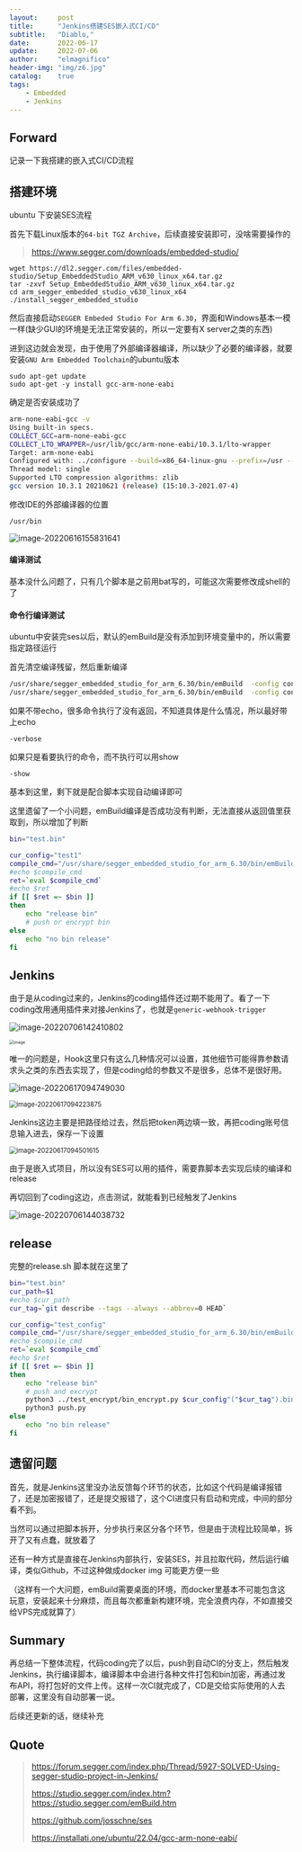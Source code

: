 ```yaml
---
layout:     post
title:      "Jenkins搭建SES嵌入式CI/CD"
subtitle:   "Diablo,"
date:       2022-06-17
update:     2022-07-06
author:     "elmagnifico"
header-img: "img/z6.jpg"
catalog:    true
tags:
    - Embedded
    - Jenkins
---
```


## Forward

记录一下我搭建的嵌入式CI/CD流程



## 搭建环境

ubuntu 下安装SES流程



首先下载Linux版本的`64-bit TGZ Archive`，后续直接安装即可，没啥需要操作的

> https://www.segger.com/downloads/embedded-studio/

```
wget https://dl2.segger.com/files/embedded-studio/Setup_EmbeddedStudio_ARM_v630_linux_x64.tar.gz
tar -zxvf Setup_EmbeddedStudio_ARM_v630_linux_x64.tar.gz 
cd arm_segger_embedded_studio_v630_linux_x64
./install_segger_embedded_studio
```

然后直接启动`SEGGER Embeded Studio For Arm 6.30`，界面和Windows基本一模一样(缺少GUI的环境是无法正常安装的，所以一定要有X server之类的东西)

进到这边就会发现，由于使用了外部编译器编译，所以缺少了必要的编译器，就要安装`GNU Arm Embedded Toolchain`的ubuntu版本



```
sudo apt-get update
sudo apt-get -y install gcc-arm-none-eabi
```

确定是否安装成功了

```bash
arm-none-eabi-gcc -v
Using built-in specs.
COLLECT_GCC=arm-none-eabi-gcc
COLLECT_LTO_WRAPPER=/usr/lib/gcc/arm-none-eabi/10.3.1/lto-wrapper
Target: arm-none-eabi
Configured with: ../configure --build=x86_64-linux-gnu --prefix=/usr --includedir='/usr/lib/include' --mandir='/usr/lib/share/man' --infodir='/usr/lib/share/info' --sysconfdir=/etc --localstatedir=/var --disable-option-checking --disable-silent-rules --libdir='/usr/lib/lib/x86_64-linux-gnu' --libexecdir='/usr/lib/lib/x86_64-linux-gnu' --disable-maintainer-mode --disable-dependency-tracking --mandir=/usr/share/man --enable-languages=c,c++,lto --enable-multilib --disable-decimal-float --disable-libffi --disable-libgomp --disable-libmudflap --disable-libquadmath --disable-libssp --disable-libstdcxx-pch --disable-nls --disable-shared --disable-threads --enable-tls --build=x86_64-linux-gnu --target=arm-none-eabi --with-system-zlib --with-gnu-as --with-gnu-ld --with-pkgversion=15:10.3-2021.07-4 --without-included-gettext --prefix=/usr/lib --infodir=/usr/share/doc/gcc-arm-none-eabi/info --htmldir=/usr/share/doc/gcc-arm-none-eabi/html --pdfdir=/usr/share/doc/gcc-arm-none-eabi/pdf --bindir=/usr/bin --libexecdir=/usr/lib --libdir=/usr/lib --disable-libstdc++-v3 --host=x86_64-linux-gnu --with-headers=no --without-newlib --with-multilib-list=rmprofile,aprofile CFLAGS='-g -O2 -ffile-prefix-map=/build/gcc-arm-none-eabi-hYfgK4/gcc-arm-none-eabi-10.3-2021.07=. -flto=auto -ffat-lto-objects -fstack-protector-strong' CPPFLAGS='-Wdate-time -D_FORTIFY_SOURCE=2' CXXFLAGS='-g -O2 -ffile-prefix-map=/build/gcc-arm-none-eabi-hYfgK4/gcc-arm-none-eabi-10.3-2021.07=. -flto=auto -ffat-lto-objects -fstack-protector-strong' DFLAGS=-frelease FCFLAGS='-g -O2 -ffile-prefix-map=/build/gcc-arm-none-eabi-hYfgK4/gcc-arm-none-eabi-10.3-2021.07=. -flto=auto -ffat-lto-objects -fstack-protector-strong' FFLAGS='-g -O2 -ffile-prefix-map=/build/gcc-arm-none-eabi-hYfgK4/gcc-arm-none-eabi-10.3-2021.07=. -flto=auto -ffat-lto-objects -fstack-protector-strong' GCJFLAGS='-g -O2 -ffile-prefix-map=/build/gcc-arm-none-eabi-hYfgK4/gcc-arm-none-eabi-10.3-2021.07=. -fstack-protector-strong' LDFLAGS='-Wl,-Bsymbolic-functions -flto=auto -Wl,-z,relro' OBJCFLAGS='-g -O2 -ffile-prefix-map=/build/gcc-arm-none-eabi-hYfgK4/gcc-arm-none-eabi-10.3-2021.07=. -flto=auto -ffat-lto-objects -fstack-protector-strong' OBJCXXFLAGS='-g -O2 -ffile-prefix-map=/build/gcc-arm-none-eabi-hYfgK4/gcc-arm-none-eabi-10.3-2021.07=. -flto=auto -ffat-lto-objects -fstack-protector-strong' INHIBIT_LIBC_CFLAGS=-DUSE_TM_CLONE_REGISTRY=0 AR_FOR_TARGET=arm-none-eabi-ar AS_FOR_TARGET=arm-none-eabi-as LD_FOR_TARGET=arm-none-eabi-ld NM_FOR_TARGET=arm-none-eabi-nm OBJDUMP_FOR_TARGET=arm-none-eabi-objdump RANLIB_FOR_TARGET=arm-none-eabi-ranlib READELF_FOR_TARGET=arm-none-eabi-readelf STRIP_FOR_TARGET=arm-none-eabi-strip SED=/bin/sed SHELL=/bin/sh BASH=/bin/bash CONFIG_SHELL=/bin/bash
Thread model: single
Supported LTO compression algorithms: zlib
gcc version 10.3.1 20210621 (release) (15:10.3-2021.07-4) 

```



修改IDE的外部编译器的位置

```
/usr/bin
```

![image-20220616155831641](http://img.elmagnifico.tech:9514/static/upload/elmagnifico/image-20220616155831641.png)



#### 编译测试

基本没什么问题了，只有几个脚本是之前用bat写的，可能这次需要修改成shell的了



#### 命令行编译测试

ubuntu中安装完ses以后，默认的emBuild是没有添加到环境变量中的，所以需要指定路径运行

首先清空编译残留，然后重新编译

```bash
/usr/share/segger_embedded_studio_for_arm_6.30/bin/emBuild  -config configName1 ./test.emProject -clean -echo
/usr/share/segger_embedded_studio_for_arm_6.30/bin/emBuild  -config configName2 ./test.emProject -rebuild -echo
```

如果不带echo，很多命令执行了没有返回，不知道具体是什么情况，所以最好带上echo

```
-verbose
```

如果只是看要执行的命令，而不执行可以用show

```
-show
```

基本到这里，剩下就是配合脚本实现自动编译即可



这里遗留了一个小问题，emBuild编译是否成功没有判断，无法直接从返回值里获取到，所以增加了判断

```bash
bin="test.bin"

cur_config="test1"
compile_cmd="/usr/share/segger_embedded_studio_for_arm_6.30/bin/emBuild  -config "$cur_config" ./test.emProject -rebuild -echo -verbose"
#echo $compile_cmd
ret=`eval $compile_cmd`
#echo $ret
if [[ $ret =~ $bin ]]
then
	echo "release bin"
	# push or encrypt bin
else
	echo "no bin release"
fi
```



## Jenkins

由于是从coding过来的，Jenkins的coding插件还过期不能用了。看了一下coding改用通用插件来对接Jenkins了，也就是`generic-webhook-trigger`

![image-20220706142410802](http://img.elmagnifico.tech:9514/static/upload/elmagnifico/image-20220706142410802.png)

<img src="http://img.elmagnifico.tech:9514/static/upload/elmagnifico/129824834-bafcebd1-c408-40fa-8f82-b44bdcfc9f65.png" alt="image" style="zoom:50%;" />

唯一的问题是，Hook这里只有这么几种情况可以设置，其他细节可能得靠参数请求头之类的东西去实现了，但是coding给的参数又不是很多，总体不是很好用。

![image-20220617094749030](http://img.elmagnifico.tech:9514/static/upload/elmagnifico/image-20220617094749030.png)

<img src="http://img.elmagnifico.tech:9514/static/upload/elmagnifico/image-20220617094223875.png" alt="image-20220617094223875" style="zoom: 80%;" />



Jenkins这边主要是把路径给过去，然后把token两边填一致，再把coding账号信息输入进去，保存一下设置

<img src="http://img.elmagnifico.tech:9514/static/upload/elmagnifico/image-20220617094501615.png" alt="image-20220617094501615" style="zoom:80%;" />

由于是嵌入式项目，所以没有SES可以用的插件，需要靠脚本去实现后续的编译和release

再切回到了coding这边，点击测试，就能看到已经触发了Jenkins

![image-20220706144038732](http://img.elmagnifico.tech:9514/static/upload/elmagnifico/image-20220706144038732.png)



## release

完整的release.sh 脚本就在这里了

```bash
bin="test.bin"
cur_path=$1
#echo $cur_path 
cur_tag=`git describe --tags --always --abbrev=0 HEAD`

cur_config="test_config"
compile_cmd="/usr/share/segger_embedded_studio_for_arm_6.30/bin/emBuild  -config "$cur_config" ./test.emProject -rebuild -echo -verbose"
#echo $compile_cmd
ret=`eval $compile_cmd`
#echo $ret
if [[ $ret =~ $bin ]]
then
	echo "release bin"
	# push and excrypt
	python3 ../test_encrypt/bin_encrypt.py $cur_config"("$cur_tag").bin"
	python3 push.py
else
	echo "no bin release"
fi
```



## 遗留问题

首先，就是Jenkins这里没办法反馈每个环节的状态，比如这个代码是编译报错了，还是加密报错了，还是提交报错了，这个CI进度只有启动和完成，中间的部分看不到。

当然可以通过把脚本拆开，分步执行来区分各个环节，但是由于流程比较简单，拆开了又有点蠢，就放着了



还有一种方式是直接在Jenkins内部执行，安装SES，并且拉取代码，然后运行编译，类似Github，不过这种做成docker img 可能更方便一些

（这样有一个大问题，emBuild需要桌面的环境，而docker里基本不可能包含这玩意，安装起来十分麻烦，而且每次都重新构建环境，完全浪费内存，不如直接交给VPS完成就算了）



## Summary

再总结一下整体流程，代码coding完了以后，push到自动CI的分支上，然后触发Jenkins，执行编译脚本，编译脚本中会进行各种文件打包和bin加密，再通过发布API，将打包好的文件上传。这样一次CI就完成了，CD是交给实际使用的人去部署，这里没有自动部署一说。



后续还更新的话，继续补充



## Quote

> https://forum.segger.com/index.php/Thread/5927-SOLVED-Using-segger-studio-project-in-Jenkins/
>
> https://studio.segger.com/index.htm?https://studio.segger.com/emBuild.htm
>
> https://github.com/josschne/ses
>
> https://installati.one/ubuntu/22.04/gcc-arm-none-eabi/
